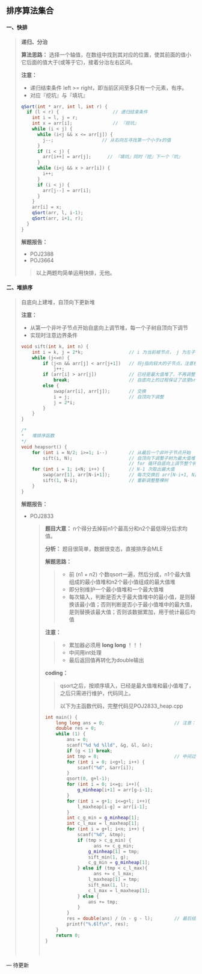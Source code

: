 ## 排序算法集合

#### 一、快排

> **递归、分治**
>
> **算法思路：** 选择一个轴值，在数组中找到其对应的位置，使其前面的值小它后面的值大于(或等于它)，接着分治左右区间。
>
> **注意：** 
>
> - 递归结束条件 left >= right，即当前区间至多只有一个元素，有序。
> - 对应『挖坑』与『填坑』
>
> ```c++
> qSort(int * arr, int l, int r) {
>   if (l < r) {					// 递归结束条件
>     int i = l, j = r;
>     int x = arr[i];				// 『挖坑』
>     while (i < j) {
>       while (i<j && x <= arr[j]) {
>         j--;					// 从右向左寻找第一个小于x的值
>       }
>       if (i < j) {
>         arr[i++] = arr[j];      // 『填坑』同时『挖』下一个『坑』
>       }
>       while (i<j && x > arr[i]) {
>         i++;
>       }
>       if (i < j) {
>         arr[j--] = arr[i];
>       }
>     }
>     arr[i] = x;
>     qSort(arr, l, i-1);
>     qSort(arr, i+1, r);
>   }
> }
> ```
>
> **解题报告：**
>
> - POJ2388
> - POJ3664
>
> > 以上两题均简单运用快排，无他。



#### 二、堆排序

> 自底向上建堆，自顶向下更新堆
>
> **注意：**
>
> - 从第一个非叶子节点开始自底向上调节堆，每一个子树自顶向下调节
> - 实现时注意边界条件
>
> ```c++
> void sift(int k, int n) {
>     int i = k, j = 2*k;                 // i 为当前根节点， j 为左子节点
>     while (j<=n) {
>         if (j<n && arr[j] < arr[j+1])   // 将j指向较大的子节点，注意检查 j+1 是否越界
>             j++;
>         if (arr[i] > arr[j])            // 已经是最大值堆了，不再调整，
>             break;                      // 自底向上的过程保证了这里break正确
>         else {
>             swap(arr[i], arr[j]);       // 交换
>             i = j;                      // 自顶向下调整
>             j = 2*i;
>         }
>     }
> }
>
> /*
> *   堆排序函数
> */
> void heapsort() {                       
>     for (int i = N/2; i>=1; i--)        // 从最后一个非叶子节点开始
>         sift(i, N);                     // 自顶向下调整子树为最大值堆
>                                         // for 循环自底向上调节整个树为最大值堆
>     for (int i = 1; i<N; i++) {         // N-1 次取出最大值
>         swap(arr[1], arr[N-i+1]);       // 每次交换后 arr[N-i+1, N]为升序
>         sift(1, N-i);                   // 重新调整整棵树
>     }
> }
> ```
>
> **解题报告：**
>
> - POJ2833
>
>   > **题目大意：** n个得分去掉前n1个最高分和n2个最低得分后求均值。
>   >
>   > **分析：** 题目很简单，数据很变态，直接排序会MLE 
>   >
>   > **解题思路：** 
>   >
>   > > - 前 (n1 + n2) 个数qsort一遍，然后分成，n1个最大值组成的最小值堆和n2个最小值组成的最大值堆
>   > > - 即分别维护一个最小值堆和一个最大值堆
>   > > - 每次输入，判断是否大于最大值堆中的最小值，是则替换该最小值；否则判断是否小于最小值堆中的最大值，是则替换该最大值；否则该数据累加，用于统计最后均值
>   >
>   > **注意：** 
>   >
>   > > - 累加器必须用 **long long** ！！！
>   > > - 中间用int处理
>   > > - 最后返回值再转化为double输出
>   >
>   > **coding：**
>   >
>   > > qsort之后，按顺序填入，已经是最大值堆和最小值堆了，之后只需进行维护，代码同上。
>   > >
>   > > 以下为主函数代码，完整代码见POJ2833_heap.cpp
>   >
>   > ```c++
>   > int main() {
>   >     long long ans = 0;                          // 注意：累加器一定要用 long long
>   >     double res = 0;
>   >     while (1) {
>   >         ans = 0;
>   >         scanf("%d %d %lld", &g, &l, &n);
>   >         if (g < 1) break;
>   >         int tmp = 0;                            // 中间过程用int处理
>   >         for (int i = 0; i<g+l; i++) {
>   >             scanf("%d", &arr[i]);
>   >         }
>   >         qsort(0, g+l-1);
>   >         for (int i = 0; i<=g; i++){
>   >             g_minheap[i+1] = arr[g-i-1];
>   >         }
>   >         for (int i = g+1; i<=g+l; i++){
>   >             l_maxheap[i-g] = arr[i-1];
>   >         }
>   >         int c_g_min = g_minheap[1];
>   >         int c_l_max = l_maxheap[1];
>   >         for (int i = g+l; i<n; i++) {
>   >             scanf("%d", &tmp);
>   >             if (tmp > c_g_min) {
>   >             		ans += c_g_min;
>   >                 g_minheap[1] = tmp;
>   >                 sift_min(1, g);
>   >                 c_g_min = g_minheap[1];
>   >             } else if (tmp < c_l_max){
>   >             		ans += c_l_max;
>   >                 l_maxheap[1] = tmp;
>   >                 sift_max(1, l);
>   >                 c_l_max = l_maxheap[1];
>   >             } else {
>   >                 ans += tmp;
>   >             }
>   >         }
>   >         res = double(ans) / (n - g - l);        // 最后结果转回 double
>   >         printf("%.6lf\n", res);
>   >     }
>   >     return 0;
>   > }
>   > ```
>   >
>   > ​



— 待更新

